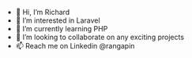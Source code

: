 - 👋 Hi, I’m Richard
- 👀 I’m interested in Laravel
- 🌱 I’m currently learning PHP
- 💞️ I’m looking to collaborate on any exciting projects
- 📫 Reach me on Linkedin @rangapin

<!---
rangapin/rangapin is a ✨ special ✨ repository because its `README.md` (this file) appears on your GitHub profile.
You can click the Preview link to take a look at your changes.
--->
